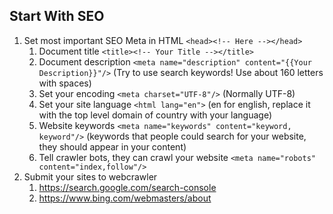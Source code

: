 ## Start With SEO

1. Set most important SEO Meta in HTML ```<head><!-- Here --></head>```
   1. Document title ```<title><!-- Your Title --></title>```
   2. Document description  ```<meta name="description" content="{{Your Description}}"/>``` (Try to use search keywords! Use about 160 letters with spaces)
   3. Set your encoding  ```<meta charset="UTF-8"/>``` (Normally UTF-8)
   4. Set your site language  ```<html lang="en">``` (en for english, replace it with the top level domain of country with your language)
   5. Website keywords  ```<meta name="keywords" content="keyword, keyword"/>``` (keywords that people could search for your website, they should appear in your content)
   6. Tell crawler bots, they can crawl your website  ```<meta name="robots" content="index,follow"/>```
2. Submit your sites to webcrawler
   1. https://search.google.com/search-console
   2. https://www.bing.com/webmasters/about